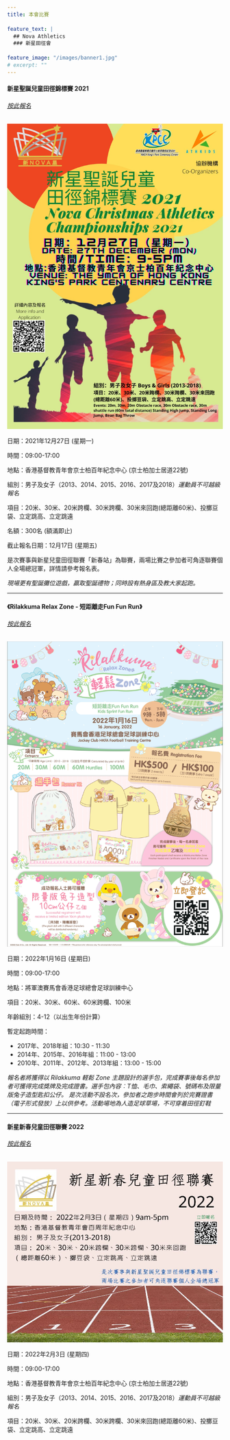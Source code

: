 ```yaml
---
title: 本會比賽

feature_text: |
  ## Nova Athletics
  ### 新星田徑會

feature_image: "/images/banner1.jpg"
# excerpt: ""
---
```

#### 新星聖誕兒童田徑錦標賽 2021

###### [按此報名](https://zfrmz.com/A0wWlWYpwvbiupXJCIjh)

![](/images/2021聖誕兒童錦標賽.jpeg)

日期：2021年12月27日 (星期一)

時間：09:00-17:00

地點：香港基督教青年會京士柏百年紀念中心 (京士柏加士居道22號)

組別：男子及女子（2013、2014、2015、2016、2017及2018）*運動員不可越級報名*

項目：20米、30米、20米跨欄、30米跨欄、30米來回跑(總距離60米)、投擲豆袋、立定跳高、立定跳遠

名額：300名 (額滿即止)

截止報名日期：12月17日 (星期五)

是次賽事與新星兒童田徑聯賽「新春站」為聯賽，兩場比賽之參加者可角逐聯賽個人全場總冠軍，詳情請參考報名表。

*現場更有聖誕攤位遊戲，嬴取聖誕禮物；同時設有熱身區及教大家起跑。*

---------------------------------------------------------------------------------------

#### 《Rilakkuma Relax Zone - 短距離走Fun Fun Run》

###### [按此報名](https://docs.google.com/forms/d/e/1FAIpQLSekb1BIhLzpkZ5reRIW_wkXUjz67uAD9gmIMKJmGBS-UEdbdg/viewform?pli=1&pli=1)

![](/images/RKposter.jpg)

日期：2022年1月16日 (星期日)

時間：09:00-17:00

地點：將軍澳賽馬會香港足球總會足球訓練中心

項目：20米、30米、60米、60米跨欄、100米

年齡組別：4-12（以出生年份計算）

暫定起跑時間：
-    2017年、2018年組：10:30 - 11:30
-    2014年、2015年、2016年組：11:00 - 13:00
-    2010年、2011年、2012年、2013年組：13:00 - 15:00

*報名者將獲得以 Rilakkuma 軽鬆 Zone 主題設計的選手包，完成賽事後每名參加者可獲得完成獎牌及完成證書。選手包內容︰T恤、毛巾、索繩袋、號碼布及限量版兔子造型匙扣公仔。*
*是次活動不設名次，參加者之跑步時間會列於完賽證書（電子形式發放）上以供參考。活動場地為人造足球草場，不可穿着田徑釘鞋*

---------------------------------------------------------------------------------------

#### 新星新春兒童田徑聯賽 2022

###### [按此報名](https://forms.zohopublic.com/hknovasports852/form/03022022NovaChineseNewYearChildrenAthleticsChampio/formperma/Zm-lD4HlH0xcfklGpQPOaugiM23l2cmB9ImNpdR1290)

![](/images/新星新春兒童田徑聯賽2022.jpeg)

日期：2022年2月3日 (星期四)

時間：09:00-17:00

地點：香港基督教青年會京士柏百年紀念中心 (京士柏加士居道22號)

組別：男子及女子（2013、2014、2015、2016、2017及2018）*運動員不可越級報名*

項目：20米、30米、20米跨欄、30米跨欄、30米來回跑(總距離60米)、投擲豆袋、立定跳高、立定跳遠
